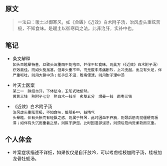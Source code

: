 ## 原文
> 一法曰：暖土以御寒风，如《金匮》《近效》白术附子汤，治风虚头重眩苦极，不知食味。是暖土以御寒风之法。此非治肝，实补中也。

## 笔记
- 条文解释  
    ```如头目眩晕特甚，以致头沉重而不能抬举，并伴不知食味，则此方（《近效》白术附子汤）疗效最佳。而如头旋虽甚，但非头重不举，而是腹中疼痛剧烈，上冲皮起，出见有头足，伴严重呕吐，则用大建中汤；如手足不温，腹痛便溏，则用附子理中汤```  
    
- 叶天士医案  
    ```某二一　脉细自汗，下体怯冷，卫阳式微使然。```  
    ```黄芪三钱　熟附子七分　熟白术一钱半　炙草五分　煨姜一钱　南枣三钱```

- 《近效》白术附子汤  
    ```治风虚头重眩苦极，不知食味，暖肌补中，益精气```  
    ```头晕眩，伴有头胀而有轻飘之感，则属于肝风，此时因血不养筋，则颈后筋肉觉僵硬而板滞；如伴有头沉而重着之感，则属于脾湿，此时因湿邪浸渍，则颈后筋肉觉柔软而沉重。```
    
## 个人体会  
- 叶案症状描述不详细，如果仅仅是自汗肢冷，可以考虑桂枝加附子汤，桂枝加龙骨牡蛎汤。